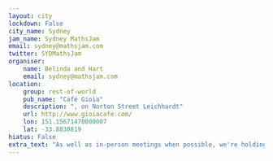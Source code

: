 ```yaml
---
layout: city                                           
lockdown: False
city_name: Sydney                                                               
jam_name: Sydney MathsJam
email: sydney@mathsjam.com
twitter: SYDMathsJam
organiser:
    name: Belinda and Hart
    email: sydney@mathsjam.com
location:
    group: rest-of-world
    pub_name: "Café Gioia"
    description: ", on Norton Street Leichhardt"
    url: http://www.gioiacafe.com/
    lon: 151.15671470000007
    lat: -33.8830819
hiatus: False
extra_text: "As well as in-person meetings when possible, we're holding online events as well - contact the organisers for more details."
---
```

